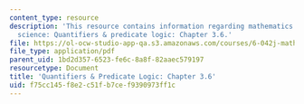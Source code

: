 ```yaml
---
content_type: resource
description: 'This resource contains information regarding mathematics for computer
  science: Quantifiers & predicate logic: Chapter 3.6.'
file: https://ol-ocw-studio-app-qa.s3.amazonaws.com/courses/6-042j-mathematics-for-computer-science-spring-2015/f75cc145f8e2c51fb7cef9390973ff1c_MIT6_042JS15_Session5.pdf
file_type: application/pdf
parent_uid: 1bd2d357-6523-fe6c-8a8f-82aaec579197
resourcetype: Document
title: 'Quantifiers & Predicate Logic: Chapter 3.6'
uid: f75cc145-f8e2-c51f-b7ce-f9390973ff1c
---
```

